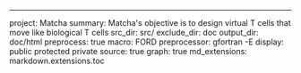 ---
project: Matcha 
summary: Matcha's objective is to design virtual T cells that move like biological T cells
src_dir: src/
exclude_dir: doc
output_dir: doc/html
preprocess: true
macro: FORD
preprocessor: gfortran -E
display: public
         protected
         private
source: true
graph: true
md_extensions: markdown.extensions.toc
